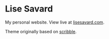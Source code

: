 # Lise Savard

My personal website. View live at [lisesavard.com](http://www.lisesavard.com).

Theme originally based on [scribble](https://github.com/muan/scribble).